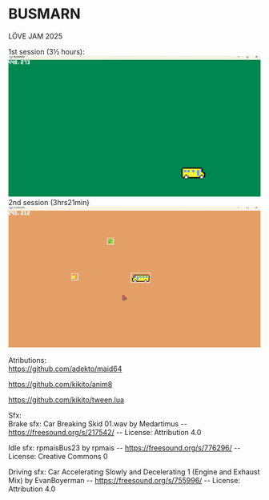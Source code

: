# BUSMARN
LÖVE JAM 2025  

1st session (3½ hours):
![](busmarn_love2d_2025_jam.gif)  
2nd session (3hrs21min)  
![](busmarn_7_hours_in_resized.gif)


Atributions:  
https://github.com/adekto/maid64

https://github.com/kikito/anim8  

https://github.com/kikito/tween.lua  

Sfx:  
Brake sfx: Car Breaking Skid 01.wav by Medartimus -- https://freesound.org/s/217542/ -- License: Attribution 4.0  
  
Idle sfx: rpmaisBus23 by rpmais -- https://freesound.org/s/776296/ -- License: Creative Commons 0  
  
Driving sfx:  Car Accelerating Slowly and Decelerating 1 (Engine and Exhaust Mix) by EvanBoyerman -- https://freesound.org/s/755996/ -- License: Attribution 4.0
  

